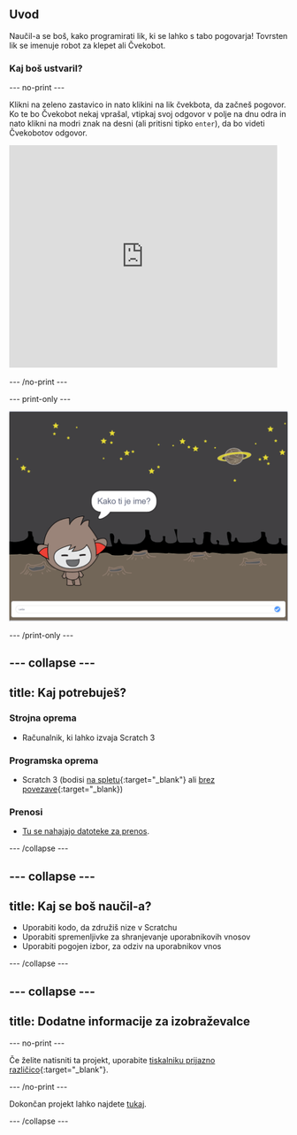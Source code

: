 ## Uvod

Naučil-a se boš, kako programirati lik, ki se lahko s tabo pogovarja! Tovrsten lik se imenuje robot za klepet ali Čvekobot.

### Kaj boš ustvaril?

--- no-print ---

Klikni na zeleno zastavico in nato klikini na lik čvekbota, da začneš pogovor. Ko te bo Čvekobot nekaj vprašal, vtipkaj svoj odgovor v polje na dnu odra in nato klikni na modri znak na desni (ali pritisni tipko `enter`), da bo videti Čvekobotov odgovor.

<div class="scratch-preview">
  <iframe allowtransparency="true" width="485" height="402" src="https://scratch.mit.edu/projects/embed/368951448/?autostart=false" 
  frameborder="0" scrolling="no"></iframe>
</div>

--- /no-print ---

--- print-only ---

![dokončan projekt](images/chatbot-preview.png)

--- /print-only ---

--- collapse ---
---
title: Kaj potrebuješ?
---
### Strojna oprema

- Računalnik, ki lahko izvaja Scratch 3

### Programska oprema

- Scratch 3 (bodisi [na spletu](https://rpf.io/scratchon){:target="_blank"} ali [brez povezave](https://rpf.io/scratchoff){:target="_blank})

### Prenosi

- [Tu se nahajajo datoteke za prenos](https://rpf.io/p/sl-SI/chatbot-go).

--- /collapse ---

--- collapse ---
---
title: Kaj se boš naučil-a?
---
- Uporabiti kodo, da združiš nize v Scratchu
- Uporabiti spremenljivke za shranjevanje uporabnikovih vnosov
- Uporabiti pogojen izbor, za odziv na uporabnikov vnos

--- /collapse ---

--- collapse ---
---
title: Dodatne informacije za izobraževalce
---
--- no-print ---

Če želite natisniti ta projekt, uporabite [tiskalniku prijazno različico](https://projects.raspberrypi.org/sl-SI/projects/chatbot/print){:target="_blank"}.

--- /no-print ---

Dokončan projekt lahko najdete [tukaj](https://rpf.io/p/sl-SI/chatbot-get).

--- /collapse ---
